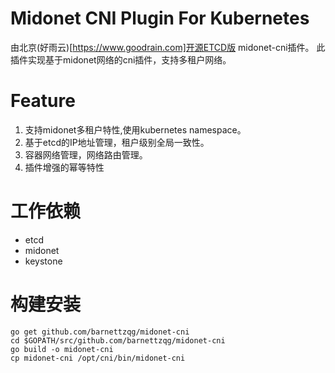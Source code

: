 #  Midonet CNI Plugin For Kubernetes
由北京(好雨云)[https://www.goodrain.com]开源ETCD版 midonet-cni插件。
此插件实现基于midonet网络的cni插件，支持多租户网络。

# Feature

1. 支持midonet多租户特性,使用kubernetes namespace。
2. 基于etcd的IP地址管理，租户级别全局一致性。
3. 容器网络管理，网络路由管理。
4. 插件增强的幂等特性

# 工作依赖
 * etcd
 * midonet
 * keystone
 
# 构建安装

```
go get github.com/barnettzqg/midonet-cni
cd $GOPATH/src/github.com/barnettzqg/midonet-cni
go build -o midonet-cni
cp midonet-cni /opt/cni/bin/midonet-cni
```
  
  
